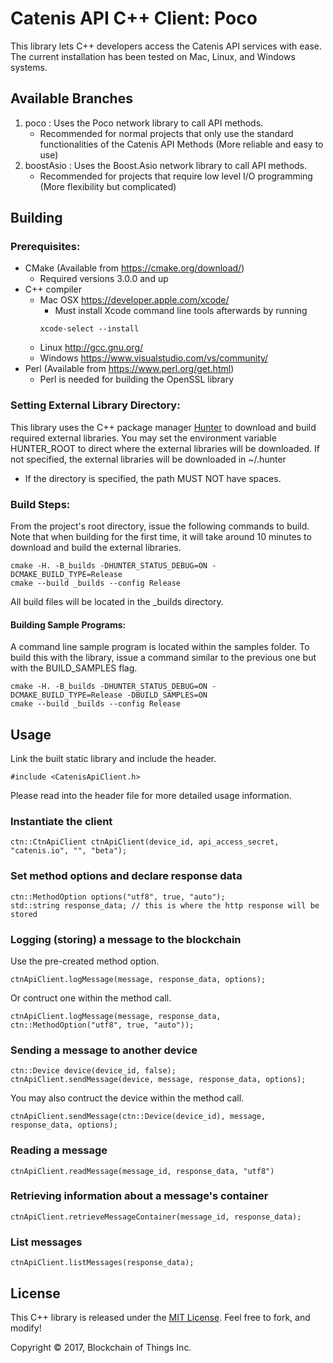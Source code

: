 # Catenis API C++ Client: Poco
This library lets C++ developers access the Catenis API services with ease. The current installation has been tested on Mac, Linux, and Windows systems.

## Available Branches
1. poco : Uses the Poco network library to call API methods.
    - Recommended for normal projects that only use the standard functionalities of the Catenis API Methods 
    (More reliable and easy to use)
2. boostAsio : Uses the Boost.Asio network library to call API methods.
    - Recommended for projects that require low level I/O programming 
    (More flexibility but complicated)

## Building

### Prerequisites:

* CMake (Available from https://cmake.org/download/)
    - Required versions 3.0.0 and up
* C++ compiler
    - Mac OSX https://developer.apple.com/xcode/
        - Must install Xcode command line tools afterwards by running
        ```shell
        xcode-select --install
        ```
    - Linux   http://gcc.gnu.org/
    - Windows https://www.visualstudio.com/vs/community/
* Perl (Available from https://www.perl.org/get.html)
    - Perl is needed for building the OpenSSL library

### Setting External Library Directory:

This library uses the C++ package manager [Hunter](https://github.com/ruslo/hunter) to download and build required external libraries. 
You may set the environment variable HUNTER_ROOT to direct where the external libraries will be downloaded.
If not specified, the external libraries will be downloaded in ~/.hunter
* If the directory is specified, the path MUST NOT have spaces.

### Build Steps:

From the project's root directory, issue the following commands to build.
Note that when building for the first time, it will take around 10 minutes to download and build the external libraries. 

```shell
cmake -H. -B_builds -DHUNTER_STATUS_DEBUG=ON -DCMAKE_BUILD_TYPE=Release
cmake --build _builds --config Release
```

All build files will be located in the _builds directory.

#### Building Sample Programs:

A command line sample program is located within the samples folder. To build this with the library, issue a command similar to the previous one but with the BUILD_SAMPLES flag.

```shell
cmake -H. -B_builds -DHUNTER_STATUS_DEBUG=ON -DCMAKE_BUILD_TYPE=Release -DBUILD_SAMPLES=ON
cmake --build _builds --config Release
```

## Usage

Link the built static library and include the header.

```shell
#include <CatenisApiClient.h>
```

Please read into the header file for more detailed usage information.

### Instantiate the client

```shell
ctn::CtnApiClient ctnApiClient(device_id, api_access_secret, "catenis.io", "", "beta");
```

### Set method options and declare response data

```shell
ctn::MethodOption options("utf8", true, "auto");
std::string response_data; // this is where the http response will be stored
```

### Logging (storing) a message to the blockchain

Use the pre-created method option.

```shell
ctnApiClient.logMessage(message, response_data, options);
```

Or contruct one within the method call.

```shell
ctnApiClient.logMessage(message, response_data, ctn::MethodOption("utf8", true, "auto"));
```

### Sending a message to another device

```shell
ctn::Device device(device_id, false);
ctnApiClient.sendMessage(device, message, response_data, options);
```

You may also contruct the device within the method call.

```shell
ctnApiClient.sendMessage(ctn::Device(device_id), message, response_data, options);
```

### Reading a message

```shell
ctnApiClient.readMessage(message_id, response_data, "utf8")
```

### Retrieving information about a message's container

```shell
ctnApiClient.retrieveMessageContainer(message_id, response_data);
```

### List messages

```shell
ctnApiClient.listMessages(response_data);
```

## License

This C++ library is released under the [MIT License](LICENSE). Feel free to fork, and modify!

Copyright © 2017, Blockchain of Things Inc.
